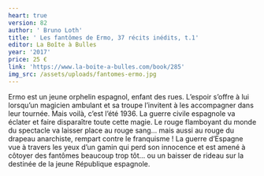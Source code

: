 ```yaml
---
heart: true
version: 82
author: ' Bruno Loth'
title: ' Les fantômes de Ermo, 37 récits inédits, t.1'
editor: La Boîte à Bulles
year: '2017'
price: 25 €
link: 'https://www.la-boite-a-bulles.com/book/285'
img_src: /assets/uploads/fantomes-ermo.jpg
---
```

Ermo est un jeune orphelin espagnol, enfant des rues. L’espoir s’offre à lui lorsqu’un magicien ambulant et sa troupe l’invitent à les accompagner dans leur tournée. Mais voilà, c’est l’été 1936. La guerre civile espagnole va éclater et faire disparaître toute cette magie. Le rouge flamboyant du monde du spectacle va laisser place au rouge sang… mais aussi au rouge du drapeau anarchiste, rempart contre le franquisme ! La guerre d’Espagne vue à travers les yeux d’un gamin qui perd son innocence et est amené à côtoyer des fantômes beaucoup trop tôt… ou un baisser de rideau sur la destinée de la jeune République espagnole.
